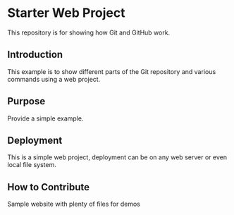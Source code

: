 # Starter Web Project

This repository is for showing how Git and GitHub work.

## Introduction
This example is to show different parts of the Git repository and various commands using a web project.

## Purpose
Provide a simple example.

## Deployment
This is a simple web project, deployment can be on any web server or
even local file system.

## How to Contribute

Sample website with plenty of files for demos
